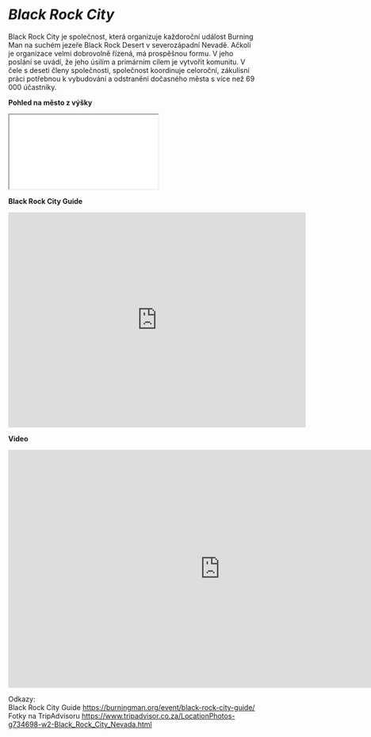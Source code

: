 # ***Black Rock City***  
   
Black Rock City je společnost, která organizuje každoroční událost Burning Man na suchém jezeře Black Rock Desert v severozápadní Nevadě. Ačkoli je organizace velmi dobrovolně řízená, má prospěšnou formu. V jeho poslání se uvádí, že jeho úsilím a primárním cílem je vytvořit komunitu. V čele s deseti členy společnosti, společnost koordinuje celoroční, zákulisní práci potřebnou k vybudování a odstranění dočasného města s více než 69 000 účastníky. 


**Pohled na město z výšky**
<iframe src="/img/black-rock-city.jpg"></iframe>   

**Black Rock City Guide**
<iframe width='600' height='434' src="https://burningman.org/event/black-rock-city-guide/infrastructure/" frameborder='0' allowfullscreen scrolling='yes'></iframe>   

**Video**
<iframe width="854" height="480" src="https://www.youtube.com/embed/heQDzVNZFTs" frameborder="0" allowfullscreen></iframe>

Odkazy:   
Black Rock City Guide <https://burningman.org/event/black-rock-city-guide/>  
Fotky na TripAdvisoru <https://www.tripadvisor.co.za/LocationPhotos-g734698-w2-Black_Rock_City_Nevada.html>  
